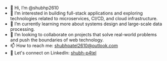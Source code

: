 - 👋 Hi, I’m @shubhp2610
- 👀 I’m interested in building full-stack applications and exploring technologies related to microservices, CI/CD, and cloud infrastructure.
- 🌱 I’m currently learning more about systems design and large-scale data processing.
- 💞️ I’m looking to collaborate on projects that solve real-world problems and push the boundaries of web technology.
- 📫 How to reach me: shubhpatel2610@outlook.com
- 🔗 Let's connect on LinkedIn: [shubh-p4tel](https://www.linkedin.com/in/shubh-p4tel/)
